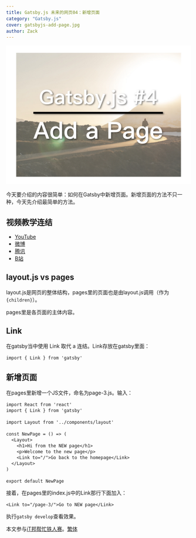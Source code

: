 ```yaml
---
title: Gatsby.js 未来的网页04：新增页面
category: "Gatsby.js"
cover: gatsbyjs-add-page.jpg
author: Zack
---
```


![Gatsby.js 新增页面](gatsbyjs-add-page.jpg)

今天要介绍的内容很简单：如何在Gatsby中新增页面。新增页面的方法不只一种，今天先介绍最简单的方法。

## 视频教学连结
* [YouTube](https://youtu.be/r2rY18ZB35A)
* [微博](https://weibo.com/1736214117/GEqF0D9wX)
* [腾讯](https://v.qq.com/x/page/k07528mfmz7.html)
* [B站](https://www.bilibili.com/video/av34068796/)

## layout.js vs pages

layout.js是网页的整体结构，pages里的页面也是由layout.js调用（作为`{children}`）。

pages里是各页面的主体内容。

## Link

在gatsby当中使用 Link 取代 a 连结。Link存放在gatsby里面：

```
import { Link } from 'gatsby'
```

## 新增页面

在pages里新增一个JS文件，命名为page-3.js。输入：

```
import React from 'react'
import { Link } from 'gatsby'

import Layout from '../components/layout'

const NewPage = () => (
  <Layout>
    <h1>Hi from the NEW page</h1>
    <p>Welcome to the new page</p>
    <Link to="/">Go back to the homepage</Link>
  </Layout>
)

export default NewPage
```

接着，在pages里的index.js中的Link那行下面加入：

```
<Link to="/page-3/">Go to NEW page</Link>
```

执行`gatsby develop`查看效果。

本文参与[iT邦帮忙铁人赛](https://ithelp.ithome.com.tw/articles/10201974)。[繁体](https://nodejust.com/gatsbyjs/)